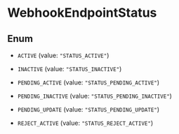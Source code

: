 

# WebhookEndpointStatus

## Enum


* `ACTIVE` (value: `"STATUS_ACTIVE"`)

* `INACTIVE` (value: `"STATUS_INACTIVE"`)

* `PENDING_ACTIVE` (value: `"STATUS_PENDING_ACTIVE"`)

* `PENDING_INACTIVE` (value: `"STATUS_PENDING_INACTIVE"`)

* `PENDING_UPDATE` (value: `"STATUS_PENDING_UPDATE"`)

* `REJECT_ACTIVE` (value: `"STATUS_REJECT_ACTIVE"`)



